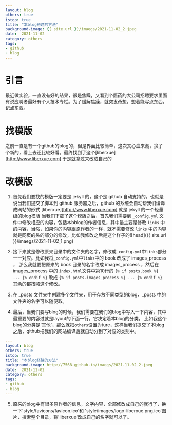 ```yaml
---
layout: blog
others: true
istop: true
title: "本blog搭建的方法"
background-image: {{ site.url }}/imaegs/2021-11-02_2.jpeg
date:  2021-11-02
category: others
tags:
- github
- blog
---
```


# 引言
最近做实验，一直没有好的结果，很是焦躁，又看到个医药的大公司招聘要求里面有说应聘者最好有个人技术专栏。为了缓解焦躁，就突发奇想，想着能写点东西，记点东西。
# 找模版
之前一直是有一个github的blog的，但是界面比较简单，这次又心血来潮，换了个新的，看上去还比较好看。最终找到了这个[liberxue][http://www.liberxue.com]
于是就拿过来改成自己的
# 改模版
1. 首先我们要找的模版一定要是 jekyll 的，这个是 github 自动支持的，也就是说当我们提交了脚本到 github 服务器之后，github 的系统会自动帮我们编译成网站的形式
[liberxue][http://www.liberxue.com] 就是 jekyll 的一个轻量级的blog模版
当我们下载了这个模版之后，首先我们需要到 `_config.yml` 文件中修改相应的内容，包括本bblog的作者信息，其中最主要是修改 `links` 中的内容，当然，如果你的内容跟原作者的一样，就不需要修改
`links` 中的内容就是网页的头的部分的修改，比如我修改之后是这个样子的![head]({{ site.url }}/imaegs/2021-11-02_1.png)

2. 接下来就是修改原来目录中的文件夹的名字，修改成`_config.yml`中`links`部分一一对应。比如我将`_config.yml`中`links`中的 book 改成了 images_process ，
   那么我就要把原来的 book 目录的名字改成 images_process ，然后在 images_process 中的 `index.html`文件中第10行的
   `{% if posts.book %} ... {% endif %}` 改成 `{% if posts.images_process %} ... {% endif %}`  其余的都按照这个修改。
   
3. 在 _posts 文件夹中创建多个文件夹，用于存放不同类型的blog，_posts 中的文件夹的名字可以随便取。

4. 最后，当我们要写blog的时候，我们需要在我们的blog中写入一下内容，其中最重要的内容过就是layout的下面一行，它决定着本blog的分类，
   比如我这个blog的分类是'其他'，那么就把`others`设置为ture，这样当我们提交了本blog之后，github把我们的网站编译后就自动分到了对应的类别中。

```yaml
---
layout: blog
others: true
istop: true
title: "本blog搭建的方法"
background-image: http://7568.github.io/imaegs/2021-11-02_2.jpeg
date:  2021-11-02
category: others
tags:
- github
- blog
---
```

5. 原来的blog中有很多原作者的信息，文字内容，全部修改成自己的就行了，换一下'style/favicons/favicon.ico'和
   'style/images/logo-liberxue.png.ico'图片，搜索整个目录，将'liberxue'改成自己的名字就可以了。

